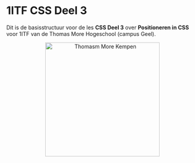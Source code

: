 # 1ITF CSS Deel 3 
Dit is de basisstructuur voor de les **CSS Deel 3** over **Positioneren in CSS** voor 1ITF van de Thomas More Hogeschool (campus Geel).

<p align="center">
    <img src="https://www.thomasmore.be/themes/wundertheme/logo.svg" alt="Thomasm More Kempen" width="300" />
</p>

